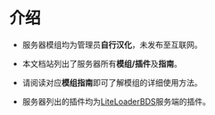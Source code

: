 # 介绍

- 服务器模组均为管理员**自行汉化**，未发布至互联网。

- 本文档站列出了服务器所有**模组/插件**及**指南**。

- 请阅读对应**模组指南**即可了解模组的详细使用方法。

- 服务器列出的插件均为[LiteLoaderBDS](https://www.litebds.com/)服务端的插件。